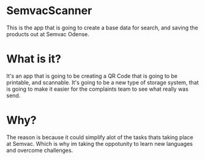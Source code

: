 # SemvacScanner
This is the app that is going to create a base data for search, and saving the products out at Semvac Odense.

# What is it?
It's an app that is going to be creating a QR Code that is going to be printable, and scannable. 
It's going to be a new type of storage system, that is going to make it easier for the complaints team to see what really was send.

# Why?
The reason is because it could simplify alot of the tasks thats taking place at Semvac. Which is why im taking the oppotunity to learn new languages and overcome challenges.
